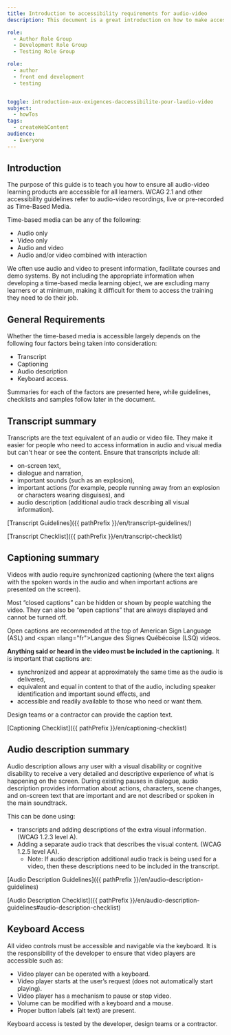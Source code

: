 ```yaml
---
title: Introduction to accessibility requirements for audio-video
description: This document is a great introduction on how to make accessible video for a communication advisor audience which are in between the web author and the content expert.

role:
  - Author Role Group
  - Development Role Group
  - Testing Role Group

role:
  - author
  - front end development
  - testing


toggle: introduction-aux-exigences-daccessibilite-pour-laudio-video
subject:
  - howTos
tags:
  - createWebContent
audience:
  - Everyone
---
```


## Introduction

The purpose of this guide is to teach you how to ensure all audio-video learning products are accessible for all learners. WCAG 2.1 and other accessibility guidelines refer to audio-video recordings, live or pre-recorded as Time-Based Media.

Time-based media can be any of the following:

- Audio only
- Video only
- Audio and video
- Audio and/or video combined with interaction

We often use audio and video to present information, facilitate courses and demo systems. By not including the appropriate information when developing a time-based media learning object, we are excluding many learners or at minimum, making it difficult for them to access the training they need to do their job.

## General Requirements

Whether the time-based media is accessible largely depends on the following four factors being taken into consideration:

- Transcript
- Captioning
- Audio description
- Keyboard access.

Summaries for each of the factors are presented here, while guidelines, checklists and samples follow later in the document.

## Transcript summary

Transcripts are the text equivalent of an audio or video file. They make it easier for people who need to access information in audio and visual media but can't hear or see the content. Ensure that transcripts include all:

- on-screen text,
- dialogue and narration,
- important sounds (such as an explosion),
- important actions (for example, people running away from an explosion or characters wearing disguises), and
- audio description (additional audio track describing all visual information).

[Transcript Guidelines]({{ pathPrefix }}/en/transcript-guidelines/)

[Transcript Checklist]({{ pathPrefix }}/en/transcript-checklist)

## Captioning summary

Videos with audio require synchronized captioning (where the text aligns with the spoken words in the audio and when important actions are presented on the screen).

Most “closed captions” can be hidden or shown by people watching the video. They can also be “open captions” that are always displayed and cannot be turned off.

Open captions are recommended at the top of American Sign Language (<abbr>ASL</abbr>) and <span =lang="fr">Langue des Signes Québécoise (<abbr>LSQ</abbr>)</span> videos.

**Anything said or heard in the video must be included in the captioning.** It is important that captions are:

- synchronized and appear at approximately the same time as the audio is delivered,
- equivalent and equal in content to that of the audio, including speaker identification and important sound effects, and
- accessible and readily available to those who need or want them.

Design teams or a contractor can provide the caption text.

[Captioning Checklist]({{ pathPrefix }}/en/captioning-checklist)

## Audio description summary

Audio description allows any user with a visual disability or cognitive disability to receive a very detailed and descriptive experience of what is happening on the screen. During existing pauses in dialogue, audio description provides information about actions, characters, scene changes, and on-screen text that are important and are not described or spoken in the main soundtrack.

This can be done using:

- transcripts and adding descriptions of the extra visual information. (WCAG 1.2.3 level A).
- Adding a separate audio track that describes the visual content. (WCAG 1.2.5 level AA).
  - Note: If audio description additional audio track is being used for a video, then these descriptions need to be included in the transcript.

[Audio Description Guidelines]({{ pathPrefix }}/en/audio-description-guidelines)

[Audio Description Checklist]({{ pathPrefix }}/en/audio-description-guidelines#audio-description-checklist)

## Keyboard Access

All video controls must be accessible and navigable via the keyboard. It is the responsibility of the developer to ensure that video players are accessible such as:

- Video player can be operated with a keyboard.
- Video player starts at the user’s request (does not automatically start playing).
- Video player has a mechanism to pause or stop video.
- Volume can be modified with a keyboard and a mouse.
- Proper button labels (alt text) are present.

Keyboard access is tested by the developer, design teams or a contractor.
